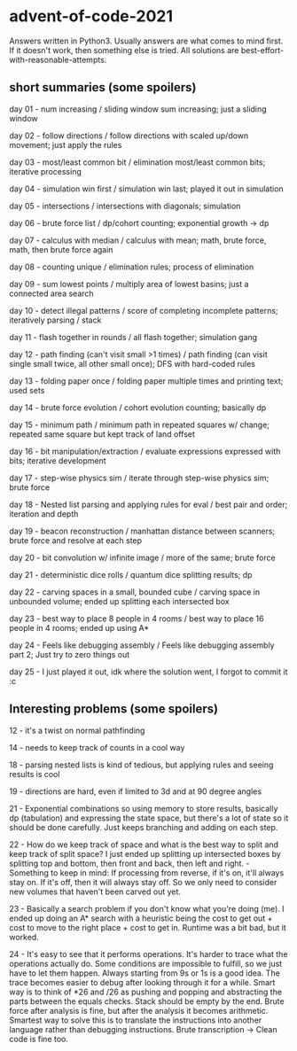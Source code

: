 # advent-of-code-2021

Answers written in Python3. Usually answers are what comes 
to mind first. If it doesn't work, then something else is tried.
All solutions are best-effort-with-reasonable-attempts.

## short summaries (some spoilers)
day 01 - num increasing / sliding window sum increasing; just a sliding window

day 02 - follow directions / follow directions with scaled up/down movement; just apply the rules

day 03 - most/least common bit / elimination most/least common bits; iterative processing

day 04 - simulation win first / simulation win last; played it out in simulation

day 05 - intersections / intersections with diagonals; simulation

day 06 - brute force list / dp/cohort counting; exponential growth -> dp

day 07 - calculus with median / calculus with mean; math, brute force, math, then brute force again

day 08 - counting unique / elimination rules; process of elimination 

day 09 - sum lowest points / multiply area of lowest basins; just a connected area search

day 10 - detect illegal patterns / score of completing incomplete patterns; iteratively parsing / stack

day 11 - flash together in rounds / all flash together; simulation gang

day 12 - path finding (can't visit small >1 times) / path finding (can visit single small twice, all other small once); DFS with hard-coded rules

day 13 - folding paper once / folding paper multiple times and printing text; used sets

day 14 - brute force evolution / cohort evolution counting; basically dp

day 15 - minimum path / minimum path in repeated squares w/ change; repeated same square but kept track of land offset

day 16 - bit manipulation/extraction / evaluate expressions expressed with bits; iterative development

day 17 - step-wise physics sim / iterate through step-wise physics sim; brute force

day 18 - Nested list parsing and applying rules for eval / best pair and order; iteration and depth

day 19 - beacon reconstruction / manhattan distance between scanners; brute force and resolve at each step

day 20 - bit convolution w/ infinite image / more of the same; brute force

day 21 - deterministic dice rolls / quantum dice splitting results; dp

day 22 - carving spaces in a small, bounded cube / carving space in unbounded volume; ended up splitting each intersected box

day 23 - best way to place 8 people in 4 rooms / best way to place 16 people in 4 rooms; ended up using A\*

day 24 - Feels like debugging assembly / Feels like debugging assembly part 2; Just try to zero things out

day 25 - I just played it out, idk where the solution went, I forgot to commit it :c


## Interesting problems (some spoilers)
12 - it's a twist on normal pathfinding

14 - needs to keep track of counts in a cool way

18 - parsing nested lists is kind of tedious, but applying rules and seeing results is cool

19 - directions are hard, even if limited to 3d and at 90 degree angles

21 - Exponential combinations so using memory to store results, basically dp (tabulation) and expressing the state space, but there's a lot of state so it should be done carefully. Just keeps branching and adding on each step. 

22 - How do we keep track of space and what is the best way to split and keep track of split space? I just ended up splitting up intersected boxes by splitting top and bottom, then front and back, then left and right. - Something to keep in mind: If processing from reverse, if it's on, it'll always stay on. If it's off, then it will always stay off. So we only need to consider new volumes that haven't been carved out yet.  

23 - Basically a search problem if you don't know what you're doing (me). I ended up doing an A* search with a heuristic being the cost to get out + cost to move to the right place + cost to get in. Runtime was a bit bad, but it worked.

24 - It's easy to see that it performs operations. It's harder to trace what the operations actually do. Some conditions are impossible to fulfill, so we just have to let them happen. Always starting from 9s or 1s is a good idea. The trace becomes easier to debug after looking through it for a while. Smart way is to think of \*26 and /26 as pushing and popping and abstracting the parts between the equals checks. Stack should be empty by the end. Brute force after analysis is fine, but after the analysis it becomes arithmetic. Smartest way to solve this is to translate the instructions into another language rather than debugging instructions. Brute transcription -> Clean code is fine too. 
